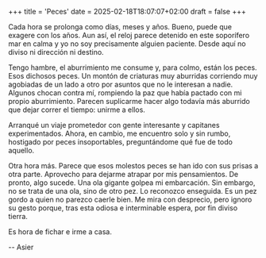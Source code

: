 +++
title = 'Peces'
date = 2025-02-18T18:07:07+02:00
draft = false
+++

Cada hora se prolonga como días, meses y años. Bueno, puede que exagere con los años. Aun así, el reloj parece detenido en este soporífero mar en calma y yo no soy precisamente alguien paciente. Desde aquí no diviso ni dirección ni destino.

Tengo hambre, el aburrimiento me consume y, para colmo, están los peces. Esos dichosos peces. Un montón de criaturas muy aburridas corriendo muy agobiadas de un lado a otro por asuntos que no le interesan a nadie. Algunos chocan contra mí, rompiendo la paz que había pactado con mi propio aburrimiento. Parecen suplicarme hacer algo todavía más aburrido que dejar correr el tiempo: unirme a ellos.

Arranqué un viaje prometedor con gente interesante y capitanes experimentados. Ahora, en cambio, me encuentro solo y sin rumbo, hostigado por peces insoportables, preguntándome qué fue de todo aquello.

Otra hora más. Parece que esos molestos peces se han ido con sus prisas a otra parte. Aprovecho para dejarme atrapar por mis pensamientos. De pronto, algo sucede. Una ola gigante golpea mi embarcación. Sin embargo, no se trata de una ola, sino de otro pez. Lo reconozco enseguida. Es un pez gordo a quien no parezco caerle bien. Me mira con desprecio, pero ignoro su gesto porque, tras esta odiosa e interminable espera, por fin diviso tierra.

Es hora de fichar e irme a casa.

--
Asier
